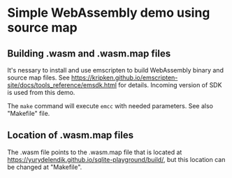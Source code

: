 # Simple WebAssembly demo using source map 

## Building .wasm and .wasm.map files

It's nessary to install and use emscripten to build WebAssembly binary and source map files. See https://kripken.github.io/emscripten-site/docs/tools_reference/emsdk.html for details. Incoming version of SDK is used from this demo.

The `make` command will execute `emcc` with needed parameters. See also "Makefile" file.

## Location of .wasm.map files

The .wasm file points to the .wasm.map file that is located at https://yurydelendik.github.io/sqlite-playground/build/, but this location can be changed at "Makefile".
